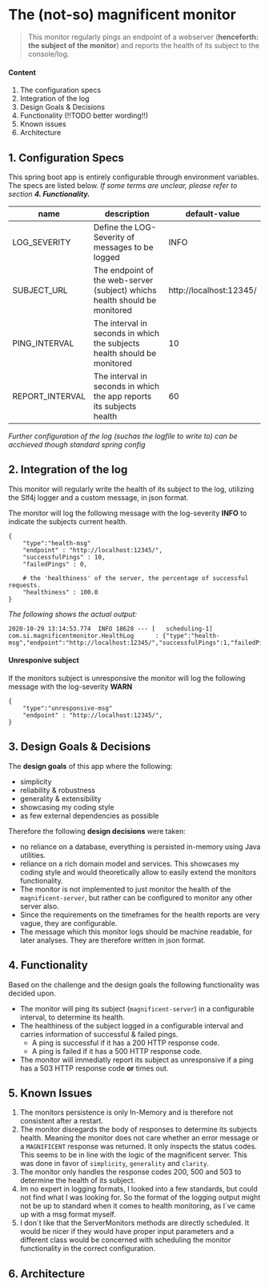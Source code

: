 # The (not-so) magnificent monitor
> This monitor regularly pings an endpoint of a webserver (**henceforth: the subject of the monitor**) and reports the health of its 
    subject to the console/log.

#### Content
1. The configuration specs
1. Integration of the log
1. Design Goals & Decisions
1. Functionality (!!TODO better wording!!)
1. Known issues
1. Architecture

## 1. Configuration Specs
This spring boot app is entirely configurable through environment variables. The specs are listed below. *If some terms
 are unclear, please refer to section **4. Functionality.***

 name          | description                                                                | default-value  
 ------------- | -------------------------------------------------------------------------  | -------------- 
 LOG_SEVERITY  | Define the LOG-Severity of messages to be logged                           | INFO     
 SUBJECT_URL   | The endpoint of the web-server (subject) whichs health should be monitored | http://localhost:12345/ 
 PING_INTERVAL | The interval in seconds in which the subjects health should be monitored   | 10       
 REPORT_INTERVAL | The interval in seconds in which the app reports its subjects health     | 60                

 *Further configuration of the log (suchas the logfile to write to) can be acchieved though standard spring config*
 

## 2. Integration of the log
This monitor will regularly write the health of its subject to the log, utilizing the Slf4j logger and a custom message, 
    in json format.

The monitor will log the following message with the log-severity **INFO** to indicate the subjects current health.
```
{
    "type":"health-msg"
    "endpoint" : "http://localhost:12345/",
    "successfulPings" : 10, 
    "failedPings" : 0,
    
    # the 'healthiness' of the server, the percentage of successful requests.
    "healthiness" : 100.0
}
```
*The following shows the actual output:*
```
2020-10-29 13:14:53.774  INFO 18628 --- [   scheduling-1] com.si.magnificentmonitor.HealthLog      : {"type":"health-msg","endpoint":"http://localhost:12345/","successfulPings":1,"failedPings":0,"healthiness":100.0}
```
 
#### Unresponive subject
If the monitors subject is unresponsive the monitor will log the following message with the log-severity **WARN**
```
{
    "type":"unresponsive-msg"
    "endpoint" : "http://localhost:12345/",
}
```


## 3. Design Goals &  Decisions
The **design goals** of this app where the following:
* simplicity
* reliability & robustness
* generality & extensibility
* showcasing my coding style
* as few external dependencies as possible

Therefore the following **design decisions** were taken:
* no reliance on a database, everything is persisted in-memory using Java utilities.
* reliance on a rich domain model and services. This showcases my coding style and would theoretically allow to easily 
    extend the monitors functionality. 
* The monitor is not implemented to just monitor the health of the `magnificent-server`, but rather can be configured to 
    monitor any other server also.
* Since the requirements on the timeframes for the health reports are very vague, they are configurable.
* The message which this monitor logs should be machine readable, for later analyses. They are therefore written in json
    format.

## 4. Functionality
Based on the challenge and the design goals the following functionality was decided upon.
* The monitor will ping its subject (`magnificent-server`) in a configurable interval, to determine its health.
* The healthiness of the subject logged in a configurable interval and carries information of successful & failed pings.
    * A ping is successful if it has a 200 HTTP response code.
    * A ping is failed if it has a 500 HTTP response code. 
* The monitor will immediatly report its subject as unresponsive if a ping has a 503 HTTP response code **or** times out.

## 5. Known Issues

1. The monitors persistence is only In-Memory and is therefore not consistent after a restart.
1. The monitor disregards the body of responses to determine its subjects health. Meaning the monitor does not care 
    whether an error message or a `MAGNIFICENT` response was returned. It only inspects the status codes. This seems to 
    be in line with the logic of the magnificent server. This was done in favor of `simplicity`, `generality` and 
    `clarity`. 
1. The monitor only handles the response codes 200, 500 and 503 to determine the health of its subject. 
1. Im no expert in logging formats, I looked into a few standards, but could not find what I was looking for. So the 
   format of the logging output might not be up to standard when it comes to health monitoring, as I´ve came up with a 
   msg format myself.
1. I don´t like that the ServerMonitors methods are directly scheduled. It would be nicer if they would have proper 
    input parameters and a different class would be concerned with scheduling the monitor functionality in the correct 
    configuration.

## 6. Architecture
